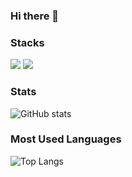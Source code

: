 
### Hi there 👋

### Stacks
<!--
e.g. <img src="https://img.shields.io/badge/[left text]-[right text]-[right color]?logo=[logo]&logoColor=[logo color]&logoWidth=[number]"/>
-->
<img src="https://img.shields.io/badge/C-gray?logo=C"/>
<img src="https://img.shields.io/badge/Python-gray?logo=Python"/>

### Stats
![GitHub stats](https://github-readme-stats.vercel.app/api?username=Giung951&show_icons=true&theme=onedark)

### Most Used Languages
![Top Langs](https://github-readme-stats.vercel.app/api/top-langs/?username=Giung951&theme=onedark)

<!--
Badge : https://shields.io/
Simple Icon : https://simpleicons.org/
-->
